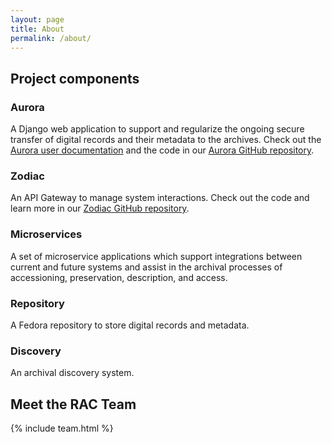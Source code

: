 ```yaml
---
layout: page
title: About
permalink: /about/
---
```


## Project components
### Aurora
A Django web application to support and regularize the ongoing secure transfer of digital records
and their metadata to the archives. Check out the [Aurora user documentation](http://docs.rockarch.org/aurora/) and the code in our [Aurora GitHub repository](https://github.com/RockefellerArchiveCenter/aurora).

### Zodiac
An API Gateway to manage system interactions. Check out the code and learn more in our [Zodiac GitHub repository](https://github.com/RockefellerArchiveCenter/zodiac).

### Microservices
A set of microservice applications which support integrations between current and future systems and assist in the archival
processes of accessioning, preservation, description, and access.

### Repository
A Fedora repository to store digital records and metadata.

### Discovery
An archival discovery system.

## Meet the RAC Team

{% include team.html %}
